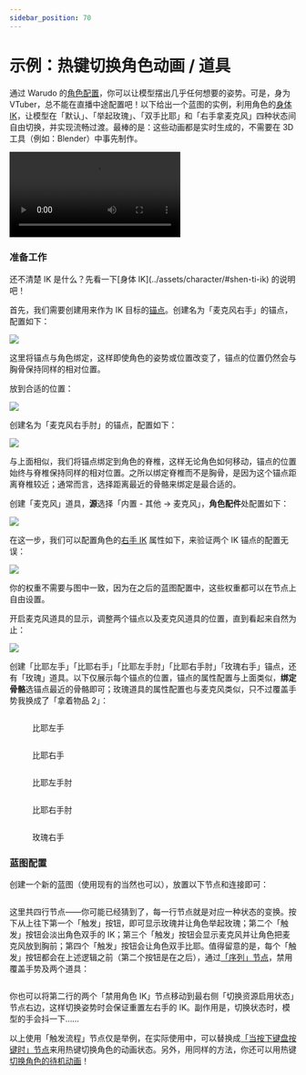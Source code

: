 ```yaml
---
sidebar_position: 70
---
```


# 示例：热键切换角色动画 / 道具

通过 Warudo 的[角色配置](../assets/character/)，你可以让模型摆出几乎任何想要的姿势。可是，身为 VTuber，总不能在直播中途配置吧！以下给出一个蓝图的实例，利用角色的[身体 IK](../assets/character/#shen-ti-ik)，让模型在「默认」、「举起玫瑰」、「双手比耶」和「右手拿麦克风」四种状态间自由切换，并实现流畅过渡。最棒的是：这些动画都是实时生成的，不需要在 3D 工具（例如：Blender）中事先制作。

<div className="video-box"><video controls src="https://user-images.githubusercontent.com/3406505/196837021-1697da39-8988-4a12-9277-78040e4ef4a9.mp4" />
视频里左右手的动作，除了一开始的左手是动捕之外，都是通过 IK 实现的。
</div>

### 准备工作

<div className="hint hint-info">
还不清楚 IK 是什么？先看一下[身体 IK](../assets/character/#shen-ti-ik) 的说明吧！
</div>

首先，我们需要创建用来作为 IK 目标的[锚点](../assets/anchor.md)。创建名为「麦克风右手」的锚点，配置如下：

![](</images/image(13)(1).jpg>)

<div className="hint hint-info">
这里将锚点与角色绑定，这样即使角色的姿势或位置改变了，锚点的位置仍然会与胸骨保持同样的相对位置。
</div>

放到合适的位置：

![](/images/Warudo\_2022-10-19-19-06-05\_1024x1024.jpg)

创建名为「麦克风右手肘」的锚点，配置如下：

![](</images/image(6)(2).jpg>)

<div className="hint hint-info">
与上面相似，我们将锚点绑定到角色的脊椎，这样无论角色如何移动，锚点的位置始终与脊椎保持同样的相对位置。之所以绑定脊椎而不是胸骨，是因为这个锚点距离脊椎较近；通常而言，选择距离最近的骨骼来绑定是最合适的。
</div>

创建「麦克风」道具，**源**选择「内置 - 其他 -> 麦克风」，**角色配件**处配置如下：

![](</images/image(8)(2).jpg>)

在这一步，我们可以配置角色的[右手 IK](../assets/character/#shen-ti-ik) 属性如下，来验证两个 IK 锚点的配置无误：

![](</images/image(12)(1).jpg>)

<div className="hint hint-info">
你的权重不需要与图中一致，因为在之后的蓝图配置中，这些权重都可以在节点上自由设置。
</div>

开启麦克风道具的显示，调整两个锚点以及麦克风道具的位置，直到看起来自然为止：

![](/images/Warudo\_2022-10-19-19-20-44\_1024x1024.jpg)

创建「比耶左手」「比耶右手」「比耶左手肘」「比耶右手肘」「玫瑰右手」锚点，还有「玫瑰」道具。以下仅展示每个锚点的位置，锚点的属性配置与上面类似，**绑定骨骼**选锚点最近的骨骼即可；玫瑰道具的属性配置也与麦克风类似，只不过覆盖手势我换成了「拿着物品 2」：

<div class="figure-list">

<figure><img src="/images/Warudo_2022-10-19-19-06-24_1024x1024.jpg" alt="" /><figcaption><p>比耶左手</p></figcaption></figure>

 

<figure><img src="/images/Warudo_2022-10-19-19-06-21_1024x1024.jpg" alt="" /><figcaption><p>比耶右手</p></figcaption></figure>

 

<figure><img src="/images/Warudo_2022-10-19-19-06-28_1024x1024.jpg" alt="" /><figcaption><p>比耶左手肘</p></figcaption></figure>

 

<figure><img src="/images/Warudo_2022-10-19-19-06-27_1024x1024.jpg" alt="" /><figcaption><p>比耶右手肘</p></figcaption></figure>

 

<figure><img src="/images/Warudo_2022-10-19-19-06-33_1024x1024.jpg" alt="" /><figcaption><p>玫瑰右手</p></figcaption></figure>

</div>

### 蓝图配置

创建一个新的蓝图（使用现有的当然也可以），放置以下节点和连接即可：

<figure><img src="/images/image(10).jpg" alt="" /><figcaption></figcaption></figure>

这里共四行节点——你可能已经猜到了，每一行节点就是对应一种状态的变换。按下从上往下第一个「触发」按钮，即可显示玫瑰并让角色举起玫瑰；第二个「触发」按钮会淡出角色双手的 IK；第三个「触发」按钮会显示麦克风并让角色把麦克风放到胸前；第四个「触发」按钮会让角色双手比耶。值得留意的是，每个「触发」按钮都会在上述逻辑之前（第二个按钮是在之后），通过[「序列」节点](advanced-nodes.md#liu-kong-zhi)，禁用覆盖手势及两个道具：

<figure><img src="/images/image(9)(1).jpg" alt="" /><figcaption></figcaption></figure>

<div className="hint hint-info">
你也可以将第二行的两个「禁用角色 IK」节点移动到最右侧「切换资源启用状态」节点右边，这样切换姿势时会保证重置左右手的 IK。副作用是，切换状态时，模型的手会抖一下……
</div>

以上使用「触发流程」节点仅是举例，在实际使用中，可以替换成[「当按下键盘按键时」节点](basic-nodes.md#shi-jian)来用热键切换角色的动画状态。另外，用同样的方法，你还可以用热键[切换角色的待机动画](basic-nodes.md#jiao-se)！

